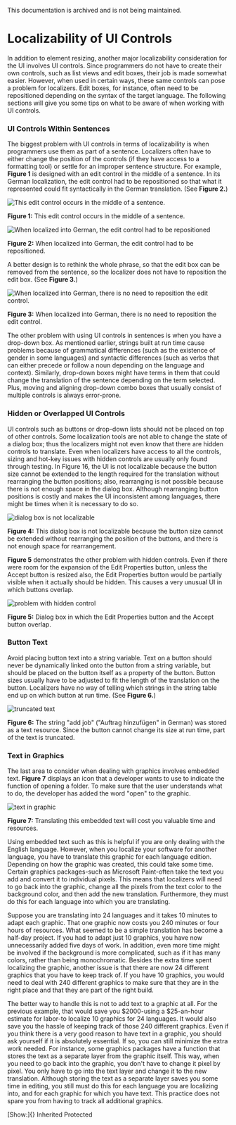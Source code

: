 This documentation is archived and is not being maintained.

# Localizability of UI Controls

In addition to element resizing, another major localizability consideration for the UI involves UI controls. Since programmers do not have to create their own controls, such as list views and edit boxes, their job is made somewhat easier. However, when used in certain ways, these same controls can pose a problem for localizers. Edit boxes, for instance, often need to be repositioned depending on the syntax of the target language. The following sections will give you some tips on what to be aware of when working with UI controls.

### UI Controls Within Sentences

The biggest problem with UI controls in terms of localizability is when programmers use them as part of a sentence. Localizers often have to either change the position of the controls (if they have access to a formatting tool) or settle for an improper sentence structure. For example, **Figure 1** is designed with an edit control in the middle of a sentence. In its German localization, the edit control had to be repositioned so that what it represented could fit syntactically in the German translation. (See **Figure 2.**)

![This edit control occurs in the middle of a sentence.](https://i-msdn.sec.s-msft.com/dynimg/IC156390.gif "This edit control occurs in the middle of a sentence.") 

**Figure 1:** This edit control occurs in the middle of a sentence.

![When localized into German, the edit control had to be repositioned](https://i-msdn.sec.s-msft.com/dynimg/IC165327.gif "When localized into German, the edit control had to be repositioned") 

**Figure 2:** When localized into German, the edit control had to be repositioned.

A better design is to rethink the whole phrase, so that the edit box can be removed from the sentence, so the localizer does not have to reposition the edit box. (See **Figure 3.**)

![When localized into German, there is no need to reposition the edit control.](https://i-msdn.sec.s-msft.com/dynimg/IC156091.gif "When localized into German, there is no need to reposition the edit control.")

**Figure 3:** When localized into German, there is no need to reposition the edit control.

The other problem with using UI controls in sentences is when you have a drop-down box. As mentioned earlier, strings built at run time cause problems because of grammatical differences (such as the existence of gender in some languages) and syntactic differences (such as verbs that can either precede or follow a noun depending on the language and context). Similarly, drop-down boxes might have terms in them that could change the translation of the sentence depending on the term selected. Plus, moving and aligning drop-down combo boxes that usually consist of multiple controls is always error-prone.

### Hidden or Overlapped UI Controls

UI controls such as buttons or drop-down lists should not be placed on top of other controls. Some localization tools are not able to change the state of a dialog box; thus the localizers might not even know that there are hidden controls to translate. Even when localizers have access to all the controls, sizing and hot-key issues with hidden controls are usually only found through testing. In Figure 16, the UI is not localizable because the button size cannot be extended to the length required for the translation without rearranging the button positions; also, rearranging is not possible because there is not enough space in the dialog box. Although rearranging button positions is costly and makes the UI inconsistent among languages, there might be times when it is necessary to do so.

![dialog box is not localizable](https://i-msdn.sec.s-msft.com/dynimg/IC18806.gif "dialog box is not localizable") 

**Figure 4:** This dialog box is not localizable because the button size cannot be extended without rearranging the position of the buttons, and there is not enough space for rearrangement.

**Figure 5** demonstrates the other problem with hidden controls. Even if there were room for the expansion of the Edit Properties button, unless the Accept button is resized also, the Edit Properties button would be partially visible when it actually should be hidden. This causes a very unusual UI in which buttons overlap.

![problem with hidden control](https://i-msdn.sec.s-msft.com/dynimg/IC115288.gif "problem with hidden control") 

**Figure 5:** Dialog box in which the Edit Properties button and the Accept button overlap.

### Button Text

Avoid placing button text into a string variable. Text on a button should never be dynamically linked onto the button from a string variable, but should be placed on the button itself as a property of the button. Button sizes usually have to be adjusted to fit the length of the translation on the button. Localizers have no way of telling which strings in the string table end up on which button at run time. (See **Figure 6.**)

![truncated text](https://i-msdn.sec.s-msft.com/dynimg/IC26606.gif "truncated text") 

**Figure 6:** The string "add job" ("Auftrag hinzufügen" in German) was stored as a text resource. Since the button cannot change its size at run time, part of the text is truncated.

### Text in Graphics

The last area to consider when dealing with graphics involves embedded text. **Figure 7** displays an icon that a developer wants to use to indicate the function of opening a folder. To make sure that the user understands what to do, the developer has added the word "open" to the graphic.

![text in graphic](https://i-msdn.sec.s-msft.com/dynimg/IC154598.jpg "text in graphic") 

**Figure 7:** Translating this embedded text will cost you valuable time and resources.

Using embedded text such as this is helpful if you are only dealing with the English language. However, when you localize your software for another language, you have to translate this graphic for each language edition. Depending on how the graphic was created, this could take some time. Certain graphics packages-such as Microsoft Paint-often take the text you add and convert it to individual pixels. This means that localizers will need to go back into the graphic, change all the pixels from the text color to the background color, and then add the new translation. Furthermore, they must do this for each language into which you are translating.

Suppose you are translating into 24 languages and it takes 10 minutes to adapt each graphic. That one graphic now costs you 240 minutes or four hours of resources. What seemed to be a simple translation has become a half-day project. If you had to adapt just 10 graphics, you have now unnecessarily added five days of work. In addition, even more time might be involved if the background is more complicated, such as if it has many colors, rather than being monochromatic. Besides the extra time spent localizing the graphic, another issue is that there are now 24 different graphics that you have to keep track of. If you have 10 graphics, you would need to deal with 240 different graphics to make sure that they are in the right place and that they are part of the right build.

The better way to handle this is not to add text to a graphic at all. For the previous example, that would save you \$2000-using a \$25-an-hour estimate for labor-to localize 10 graphics for 24 languages. It would also save you the hassle of keeping track of those 240 different graphics. Even if you think there is a very good reason to have text in a graphic, you should ask yourself if it is absolutely essential. If so, you can still minimize the extra work needed. For instance, some graphics packages have a function that stores the text as a separate layer from the graphic itself. This way, when you need to go back into the graphic, you don't have to change it pixel by pixel. You only have to go into the text layer and change it to the new translation. Although storing the text as a separate layer saves you some time in editing, you still must do this for each language you are localizing into, and for each graphic for which you have text. This practice does not spare you from having to track all additional graphics.

[Show:]{} Inherited Protected
